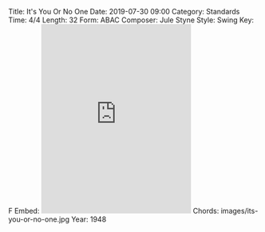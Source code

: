 Title: It's You Or No One
Date: 2019-07-30 09:00
Category: Standards
Time: 4/4
Length: 32
Form: ABAC
Composer: Jule Styne
Style: Swing
Key: F
Embed: <iframe src="https://open.spotify.com/embed/playlist/1QegZezFIYsdgrwWyyV5BC" width="300" height="380" frameborder="0" allowtransparency="true" allow="encrypted-media"></iframe>
Chords: images/its-you-or-no-one.jpg
Year: 1948
